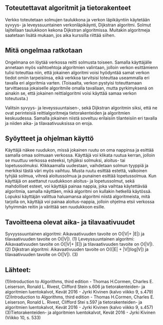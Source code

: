 ## Toteutettavat algoritmit ja tietorakenteet 
Verkko toteutetaan solmujen taulukkona ja verkon läpikäyntiin käytetään syvyys- ja leveyssuuntainen verkonläpikäynti, Dijkstran algoritmi.
Solmut lajitellaan taulukkoon kekona Dijkstran algoritmissa. Muitakin algoritmeja saatetaan lisätä mukaan, jos aika kurssilla riittää
siihen.
 
## Mitä ongelmaa ratkotaan
Ongelmana on löytää verkossa reitti solmusta toiseen. Samalla käyttäjälle annetaan myös vaihtoehtoja algoritmien valintaan, jolloin
verkon esittämienn tulisi toteuttaa niin, että jokainen algoritmi voisi hyödyntää samat verkon tiedot omiin tarpeisiinsa, eikä 
verkkoa tarvitsisi toteuttaa useammalla eri tavalla eri algoritmia varten. (Toisaalta, verkon pystyisi toteuttamaan tarvittaessa
jokaiselle algoritmile omalla tavallaan, mutta pyrkimyksenä on ainakin se, että jokainen reittialgoritmi voisi käyttää samaa
verkon toteutusta.)

Valitsin syvyys- ja leveyssuuntaisen-, sekä Dijkstran algoritmin siksi, että ne ovat perinteisiä reittialgoritmeja tietorakenteiden ja
algoritmien keskuudessa. Samalla jokainen niistä soveltuu erilaisiin tilanteisiin eri tavalla ja niiden aika- ja tilavaativuuksissa on
eroja.

## Syöytteet ja ohjelman käyttö
Käyttäjä näkee ruudukon, missä jokainen ruutu on oma nappinsa ja esittää samalla omaa solmuaan verkossa. Käyttäjä voi klikata ruutua 
kerran, jolloin se muuttuu verkossa esteeksi, tyhjäksi solmuksi, aloitus- tai lopetussolmuksi. Klikkaamalla uudestaan, vaihdetaan solmun
tyyppiä ja merkiksi tästä väri myös vaihtuu. Musta ruutu esittää estettä, valkoinen tyhjää solmua, vihreä aloitussolmua ja punainen 
esittää lopetussolmua.
Kun käyttäjä on asettanut ruudukkoon aloitus- ja lopetussolmut, sekä mahdolliset esteet, voi käyttäjä painaa nappia, joka vaihtaa
käytettävää algoritmia, samalla näyttäen, mikä algoritmi on kullakin hetkellä käytössä. Lopuksi käyttäjän valittua haluamansa algoritmi
niistä algoritmeista, mitä tarjolla on, käyttäjä voi painaa aloitus-nappia, jolloin ohjelma etsii verkossa lyhyimmän reitin ja värittää
sen ruudukkoon esille.

## Tavoitteena olevat aika- ja tilavaativuudet
Syvyyssuuntainen algoritmi: Aikavaativuuden tavoite on O(|V|+ |E|) ja tilavaativuuden tavoite on O(|V|). (1)
Leveyssuuntainen algoritmi: Aikavaativuuden tavoite on O(|V|+ |E|) ja tilavaativuuden tavoite on O(|V|). (2)
Dijkstran algoritmi: Aikavaativuuden tavoite on O((|E| + |V|)log|V|) ja tilavaativuuden tavoite on O(|V|). (3)

## Lähteet:
(1)Introduction to Algorithms, third edition - Thomas H.Cormen, Charles E. Leiserson, Ronald L. Rivest, Clifford Stein  s.606
ja tietorakenteiden- ja algoritmien luentokalvot, Kevät 2016 - Jyrki Kivinen (kalvo viikko 9, s.479)
(2)Introduction to Algorithms, third edition - Thomas H.Cormen, Charles E. Leiserson, Ronald L. Rivest, Clifford Stei   s.597
ja tietorakenteiden- ja algoritmien luentokalvot, Kevät 2016 - Jyrki Kivinen (kalvo viikko 9, s.457)
(3)Tietorakenteiden- ja algoritmien luentokalvot, Kevät 2016 - Jyrki Kivinen (Viikko 10, s. 533)
